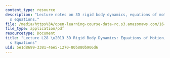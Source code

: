 ```yaml
---
content_type: resource
description: "Lecture notes on 3D rigid body dynamics, equations of motion, and Euler\u2019\
  s equations."
file: /media/https%3A/open-learning-course-data-rc.s3.amazonaws.com/16-07-dynamics-fall-2009/5e1d8699338146e5127080b880b906d6_MIT16_07F09_Lec28.pdf
file_type: application/pdf
resourcetype: Document
title: "Lecture L28 \u2013 3D Rigid Body Dynamics: Equations of Motion; Euler\u2019\
  s Equations"
uid: 5e1d8699-3381-46e5-1270-80b880b906d6
---
```

